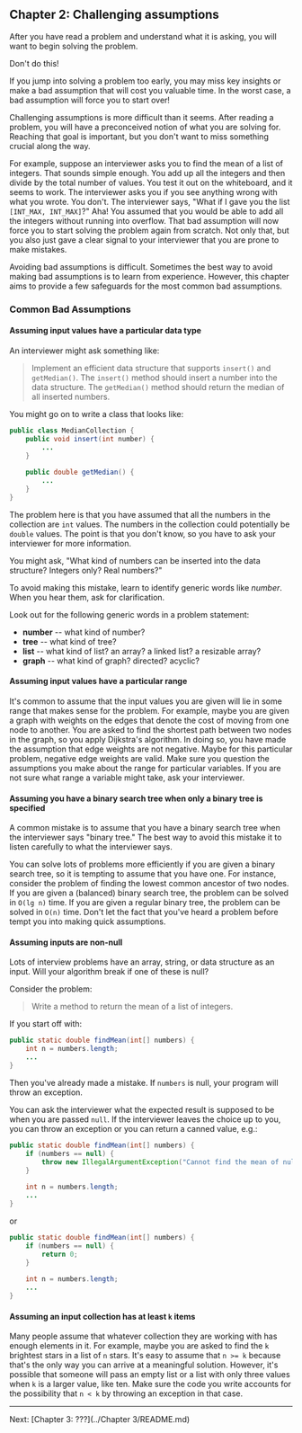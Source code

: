 ## Chapter 2: Challenging assumptions

After you have read a problem and understand what it is asking, you will want to begin solving the problem.

Don't do this!

If you jump into solving a problem too early, you may miss key insights or make a bad assumption that will cost you valuable time. In the worst case, a bad assumption will force you to start over!

Challenging assumptions is more difficult than it seems. After reading a problem, you will have a preconceived notion of what you are solving for. Reaching that goal is important, but you don't want to miss something crucial along the way.

For example, suppose an interviewer asks you to find the mean of a list of integers. That sounds simple enough. You add up all the integers and then divide by the total number of values. You test it out on the whiteboard, and it seems to work. The interviewer asks you if you see anything wrong with what you wrote. You don't. The interviewer says, "What if I gave you the list `[INT_MAX, INT_MAX]`?" Aha! You assumed that you would be able to add all the integers without running into overflow. That bad assumption will now force you to start solving the problem again from scratch. Not only that, but you also just gave a clear signal to your interviewer that you are prone to make mistakes.

Avoiding bad assumptions is difficult. Sometimes the best way to avoid making bad assumptions is to learn from experience. However, this chapter aims to provide a few safeguards for the most common bad assumptions.

### Common Bad Assumptions

#### Assuming input values have a particular data type

An interviewer might ask something like:

> Implement an efficient data structure that supports `insert()` and `getMedian()`. The `insert()` method should insert a number into the data structure. The `getMedian()` method should return the median of all inserted numbers.

You might go on to write a class that looks like:

```java
public class MedianCollection {
    public void insert(int number) {
        ...
    }
    
    public double getMedian() {
        ...
    }
}
```

The problem here is that you have assumed that all the numbers in the collection are `int` values. The numbers in the collection could potentially be `double` values. The point is that you don't know, so you have to ask your interviewer for more information.

You might ask, "What kind of numbers can be inserted into the data structure? Integers only? Real numbers?"

To avoid making this mistake, learn to identify generic words like *number*. When you hear them, ask for clarification.

Look out for the following generic words in a problem statement:

* **number** -- what kind of number?
* **tree** -- what kind of tree?
* **list** -- what kind of list? an array? a linked list? a resizable array?
* **graph** -- what kind of graph? directed? acyclic?

#### Assuming input values have a particular range

It's common to assume that the input values you are given will lie in some range that makes sense for the problem. For example, maybe you are given a graph with weights on the edges that denote the cost of moving from one node to another. You are asked to find the shortest path between two nodes in the graph, so you apply Dijkstra's algorithm. In doing so, you have made the assumption that edge weights are not negative. Maybe for this particular problem, negative edge weights are valid. Make sure you question the assumptions you make about the range for particular variables. If you are not sure what range a variable might take, ask your interviewer.

#### Assuming you have a binary search tree when only a binary tree is specified

A common mistake is to assume that you have a binary search tree when the interviewer says "binary tree." The best way to avoid this mistake it to listen carefully to what the interviewer says.

You can solve lots of problems more efficiently if you are given a binary search tree, so it is tempting to assume that you have one. For instance, consider the problem of finding the lowest common ancestor of two nodes. If you are given a (balanced) binary search tree, the problem can be solved in `O(lg n)` time. If you are given a regular binary tree, the problem can be solved in `O(n)` time. Don't let the fact that you've heard a problem before tempt you into making quick assumptions.

#### Assuming inputs are non-null

Lots of interview problems have an array, string, or data structure as an input. Will your algorithm break if one of these is null?

Consider the problem:
 
> Write a method to return the mean of a list of integers.

If you start off with:
 
```java
public static double findMean(int[] numbers) {
    int n = numbers.length;
    ...
}
```
 
Then you've already made a mistake. If `numbers` is null, your program will throw an exception.
 
You can ask the interviewer what the expected result is supposed to be when you are passed `null`. If the interviewer leaves the choice up to you, you can throw an exception or you can return a canned value, e.g.:
 
```java
public static double findMean(int[] numbers) {
    if (numbers == null) {
        throw new IllegalArgumentException("Cannot find the mean of null array!");
    }
     
    int n = numbers.length;
    ...
}
```

or
 
```java
public static double findMean(int[] numbers) {
    if (numbers == null) {
        return 0;
    }
     
    int n = numbers.length;
    ...
}
```

#### Assuming an input collection has at least `k` items

Many people assume that whatever collection they are working with has enough elements in it. For example, maybe you are asked to find the `k` brightest stars in a list of `n` stars. It's easy to assume that `n >= k` because that's the only way you can arrive at a meaningful solution. However, it's possible that someone will pass an empty list or a list with only three values when `k` is  a larger value, like ten. Make sure the code you write accounts for the possibility that `n < k` by throwing an exception in that case.

---

Next: [Chapter 3: ???](../Chapter 3/README.md)

